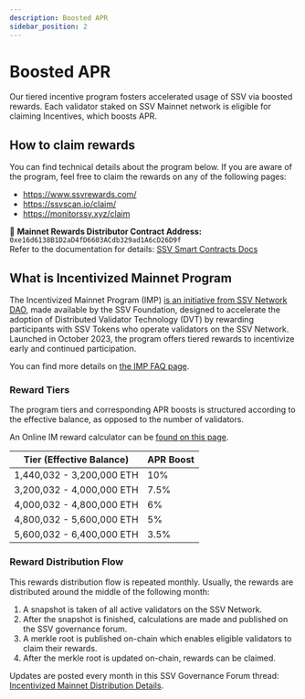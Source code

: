 ```yaml
---
description: Boosted APR
sidebar_position: 2
---
```


#  Boosted APR

Our tiered incentive program fosters accelerated usage of SSV via boosted rewards. Each validator staked on SSV Mainnet network is eligible for claiming Incentives, which boosts APR.

## How to claim rewards
You can find technical details about the program below. If you are aware of the program, feel free to claim the rewards on any of the following pages:
- https://www.ssvrewards.com/
- https://ssvscan.io/claim/
- https://monitorssv.xyz/claim

📜 **Mainnet Rewards Distributor Contract Address:**  
`0xe16d6138B1D2aD4fD6603ACdb329ad1A6cD26D9f`  
Refer to the documentation for details: [SSV Smart Contracts Docs](/developers/smart-contracts#ethereum-mainnet)  

## What is Incentivized Mainnet Program

The Incentivized Mainnet Program (IMP) [is an initiative from SSV Network DAO](https://forum.ssv.network/t/dip-34-incentivized-mainnet-program-revision-3/1908), made available by the SSV Foundation, designed to accelerate the adoption of Distributed Validator Technology (DVT) by rewarding participants with SSV Tokens who operate validators on the SSV Network. Launched in October 2023, the program offers tiered rewards to incentivize early and continued participation.

You can find more details on [the IMP FAQ page](https://ssv.network/incentivized-mainnet-faq).

### Reward Tiers
The program tiers and corresponding APR boosts is structured according to the effective balance, as opposed to the number of validators.

An Online IM reward calculator can be [found on this page](https://ssv.network/incentivized-mainnet).

| Tier (Effective Balance)  | APR Boost |
|---------------------------|-----------|
| 1,440,032 - 3,200,000 ETH | 10%       |
| 3,200,032 - 4,000,000 ETH | 7.5%      |
| 4,000,032 - 4,800,000 ETH | 6%        |
| 4,800,032 - 5,600,000 ETH | 5%        |
| 5,600,032 - 6,400,000 ETH | 3.5%      |

### Reward Distribution Flow
This rewards distribution flow is repeated monthly. Usually, the rewards are distributed around the middle of the following month:
1. A snapshot is taken of all active validators on the SSV Network.
2. After the snapshot is finished, calculations are made and published on the SSV governance forum.
3. A merkle root is published on-chain which enables eligible validators to claim their rewards.
4. After the merkle root is updated on-chain, rewards can be claimed.

Updates are posted every month in this SSV Governance Forum thread:
[Incentivized Mainnet Distribution Details](https://forum.ssv.network/t/incentivized-mainnet-program-distributions/).